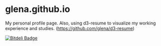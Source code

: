glena.github.io
===============

My personal profile page.
Also, using d3-resume to visualize my working experience and studies. (https://github.com/glena/d3-resume)



[![Bitdeli Badge](https://d2weczhvl823v0.cloudfront.net/glena/glena.github.io/trend.png)](https://bitdeli.com/free "Bitdeli Badge")
